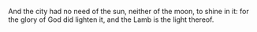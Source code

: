 And the city had no need of the sun, neither of the moon, to shine in it: for the glory of God did lighten it, and the Lamb is the light thereof.
